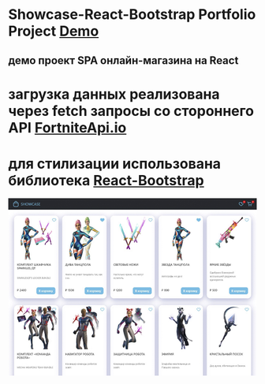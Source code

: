 # Showcase-React-Bootstrap Portfolio Project [Demo](https://yantimir.github.io/Showcase-React-Bootstrap/)
## демо проект SPA онлайн-магазина на React
# загрузка данных реализована через fetch запросы со стороннего API [FortniteApi.io](https://fortniteapi.io)
# для стилизации использована библиотека [React-Bootstrap](https://react-bootstrap.github.io/)
![Screenshot](screenshot.jpg)
